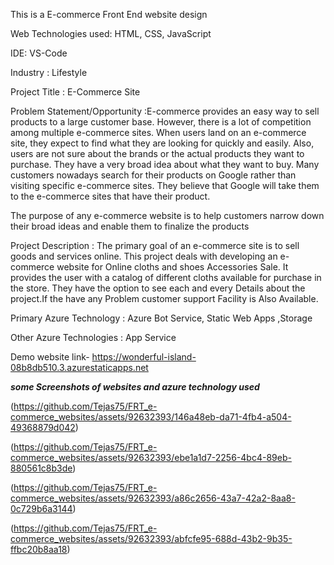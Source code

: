 

This is a E-commerce Front End website design 

Web Technologies used: HTML, CSS, JavaScript 

IDE: VS-Code  

Industry : Lifestyle 

Project Title : E-Commerce Site 

Problem Statement/Opportunity :E-commerce provides an easy way to sell products to a large customer base. However, there is a lot of competition among multiple e-commerce sites. When users land on an e-commerce site, they expect to find what they are looking for quickly and easily. Also, users are not sure about the brands or the actual products they want to purchase. They have a very broad idea about what they want to buy. Many customers nowadays search for their products on Google rather than visiting specific e-commerce sites. They believe that Google will take them to the e-commerce sites that have their product.

The purpose of any e-commerce website is to help customers narrow down their broad ideas and enable them to finalize the products

Project Description : The primary goal of an e-commerce site is to sell goods and services online. This project deals with developing an e-commerce website for Online cloths and shoes Accessories  Sale. It provides the user with a catalog of different cloths  available for purchase in the store. They have the option to see each and every Details about the project.If the have any Problem customer support Facility is Also Available.

Primary Azure Technology : Azure Bot Service, Static Web Apps ,Storage

Other Azure Technologies : App Service

Demo website link-
https://wonderful-island-08b8db510.3.azurestaticapps.net

***some Screenshots of websites and azure technology used***

(https://github.com/Tejas75/FRT_e-commerce_websites/assets/92632393/146a48eb-da71-4fb4-a504-49368879d042)

(https://github.com/Tejas75/FRT_e-commerce_websites/assets/92632393/ebe1a1d7-2256-4bc4-89eb-880561c8b3de)

(https://github.com/Tejas75/FRT_e-commerce_websites/assets/92632393/a86c2656-43a7-42a2-8aa8-0c729b6a3144)

(https://github.com/Tejas75/FRT_e-commerce_websites/assets/92632393/abfcfe95-688d-43b2-9b35-ffbc20b8aa18)







